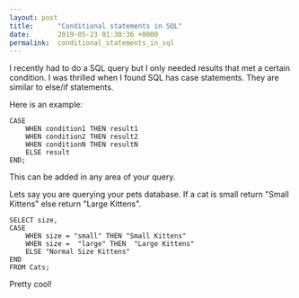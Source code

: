 ```yaml
---
layout: post
title:      "Conditional statements in SQL"
date:       2019-05-23 01:30:36 +0000
permalink:  conditional_statements_in_sql
---
```



I recently had to do a SQL query but I only needed results that met a certain condition. I was thrilled when I found SQL has case statements. They are similar to else/if statements. 

Here is an example: 

```
CASE
    WHEN condition1 THEN result1
    WHEN condition2 THEN result2
    WHEN conditionN THEN resultN
    ELSE result
END;
```

This can be added in any area of your query. 

Lets say you are querying your pets database. If a cat is small return "Small Kittens" else return "Large Kittens". 

```
SELECT size,
CASE
    WHEN size = "small" THEN "Small Kittens"
    WHEN size =  "large" THEN  "Large Kittens"
    ELSE "Normal Size Kittens"
END 
FROM Cats;
```

Pretty cool! 



